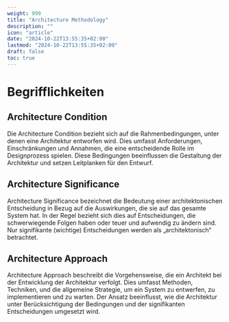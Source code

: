 ```yaml
---
weight: 999
title: "Architecture Methodology"
description: ""
icon: "article"
date: "2024-10-22T13:55:35+02:00"
lastmod: "2024-10-22T13:55:35+02:00"
draft: false
toc: true
---
```


# Begrifflichkeiten

## Architecture Condition

Die Architecture Condition bezieht sich auf die Rahmenbedingungen, 
unter denen eine Architektur entworfen wird. Dies umfasst Anforderungen, 
Einschränkungen und Annahmen, die eine entscheidende Rolle im Designprozess spielen. 
Diese Bedingungen beeinflussen die Gestaltung der Architektur und setzen Leitplanken für den Entwurf.

## Architecture Significance

Architecture Significance bezeichnet die Bedeutung einer architektonischen Entscheidung 
in Bezug auf die Auswirkungen, die sie auf das gesamte System hat. In der Regel bezieht 
sich dies auf Entscheidungen, die schwerwiegende Folgen haben oder teuer und aufwendig zu ändern sind. 
Nur signifikante (wichtige) Entscheidungen werden als „architektonisch“ betrachtet.

## Architecture Approach

Architecture Approach beschreibt die Vorgehensweise, die ein Architekt bei der Entwicklung der 
Architektur verfolgt. Dies umfasst Methoden, Techniken, und die allgemeine Strategie, 
um ein System zu entwerfen, zu implementieren und zu warten. Der Ansatz beeinflusst, 
wie die Architektur unter Berücksichtigung der Bedingungen und der signifikanten Entscheidungen 
umgesetzt wird.



